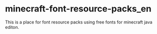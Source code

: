 # minecraft-font-resource-packs_en
This is a place for font resource packs using free fonts for minecraft java editon.
